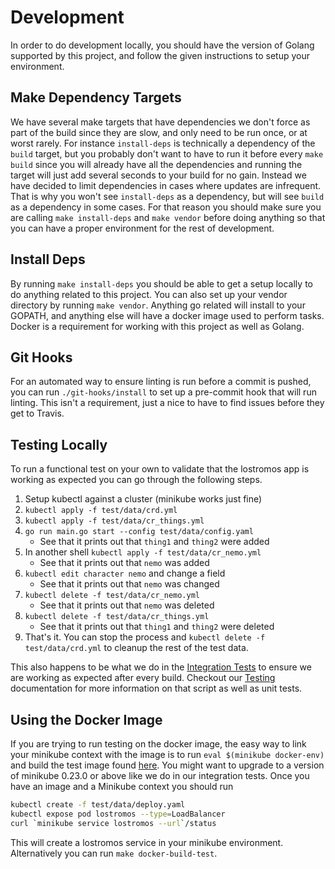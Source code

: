 # Development

In order to do development locally, you should have the version of Golang supported by this project, and follow the
given instructions to setup your environment.

## Make Dependency Targets

We have several make targets that have dependencies we don't force as part of the build since they are slow, and only
need to be run once, or at worst rarely. For instance `install-deps` is technically a dependency of the `build` target,
but you probably don't want to have to run it before every `make build` since you will already have all the dependencies
and running the target will just add several seconds to your build for no gain. Instead we have decided to limit
dependencies in cases where updates are infrequent. That is why you won't see `install-deps` as a dependency, but will
see `build` as a dependency in some cases. For that reason you should make sure you are calling `make install-deps` and
`make vendor` before doing anything so that you can have a proper environment for the rest of development.

## Install Deps

By running `make install-deps` you should be able to get a setup locally to do anything related to this project.
You can also set up your vendor directory by running `make vendor`. Anything go related will install to your GOPATH, and
anything else will have a docker image used to perform tasks. Docker is a requirement for working with this project as
well as Golang.

## Git Hooks

For an automated way to ensure linting is run before a commit is pushed, you can run `./git-hooks/install` to set up a
pre-commit hook that will run linting. This isn't a requirement, just a nice to have to find issues before they get to
Travis.

## Testing Locally

To run a functional test on your own to validate that the lostromos app is working as expected you can go through the
following steps.

1. Setup kubectl against a cluster (minikube works just fine)
2. `kubectl apply -f test/data/crd.yml`
3. `kubectl apply -f test/data/cr_things.yml`
4. `go run main.go start --config test/data/config.yaml`
    - See that it prints out that `thing1` and `thing2` were added
5. In another shell `kubectl apply -f test/data/cr_nemo.yml`
    - See that it prints out that `nemo` was added
6. `kubectl edit character nemo` and change a field
    - See that it prints out that `nemo` was changed
7. `kubectl delete -f test/data/cr_nemo.yml`
    - See that it prints out that `nemo` was deleted
8. `kubectl delete -f test/data/cr_things.yml`
    - See that it prints out that `thing1` and `thing2` were deleted
9. That's it. You can stop the process and `kubectl delete -f test/data/crd.yml` to cleanup the rest of the test data.

This also happens to be what we do in the [Integration Tests](./../test/scripts/integration-tests.sh) to ensure we are
working as expected after every build. Checkout our [Testing](./testing.md) documentation for more information on that
script as well as unit tests.

## Using the Docker Image

If you are trying to run testing on the docker image, the easy way to link your minikube context with the image is to
run `eval $(minikube docker-env)` and build the test image found [here](../test/docker/Dockerfile). You might want to
upgrade to a version of minikube 0.23.0 or above like we do in our integration tests. Once you have an image and a
Minikube context you should run

```bash
kubectl create -f test/data/deploy.yaml
kubectl expose pod lostromos --type=LoadBalancer
curl `minikube service lostromos --url`/status
```

This will create a lostromos service in your minikube environment. Alternatively you can run `make docker-build-test`.